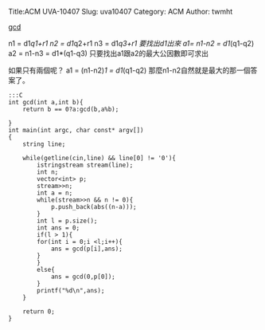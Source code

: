 Title:ACM UVA-10407
Slug: uva10407
Category: ACM
Author: twmht

[gcd](http://luckycat.kshs.kh.edu.tw/homework/q10407.htm)

n1 = d1*q1+r1
n2 = d1*q2+r1
n3 = d1*q3+r1
要找出d1出來
a1= n1-n2 = d1*(q1-q2)
a2 = n1-n3 = d1*(q1-q3)
只要找出a1跟a2的最大公因數即可求出

如果只有兩個呢？
a1 = (n1-n2)*1 = d1*(q1-q2)
那麼n1-n2自然就是最大的那一個答案了。


    :::C
    int gcd(int a,int b){
        return b == 0?a:gcd(b,a%b);
        
    }
    int main(int argc, char const* argv[])
    {
        string line;

        while(getline(cin,line) && line[0] != '0'){
            istringstream stream(line);
            int n;
            vector<int> p;
            stream>>n;
            int a = n;
            while(stream>>n && n != 0){
                p.push_back(abs((n-a)));
            }
            int l = p.size();
            int ans = 0;
            if(l > 1){
            for(int i = 0;i <l;i++){
                ans = gcd(p[i],ans);
            }
            }
            else{
                ans = gcd(0,p[0]);
            }
            printf("%d\n",ans);
        }
        
        return 0;
    }

